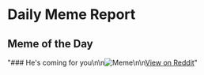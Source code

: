 # Daily Meme Report

## Meme of the Day
"### He's coming for you\n\n![Meme](https://i.redd.it/obsqnule40rf1.png)\n\n[View on Reddit](https://redd.it/1nox844)"
